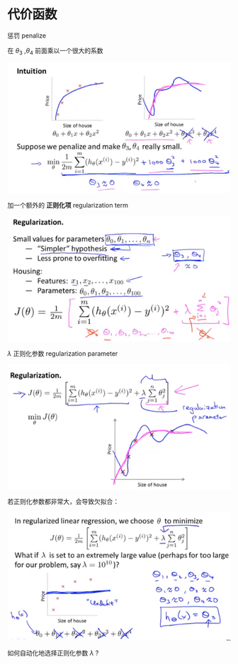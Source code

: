# 代价函数

惩罚 penalize

在 $\theta_3$ ,$\theta_4$ 前面乘以一个很大的系数

![1619679741824](..\image\1619679741824.png)



加一个额外的 **正则化项** regularization term

![1619680151810](..\image\1619680151810.png)

$\lambda$ 正则化参数 regularization parameter

![1619680376950](..\image\1619680376950.png)



若正则化参数都非常大，会导致欠拟合：

![1619680578933](..\image\1619680578933.png)



如何自动化地选择正则化参数 $\lambda$ ?